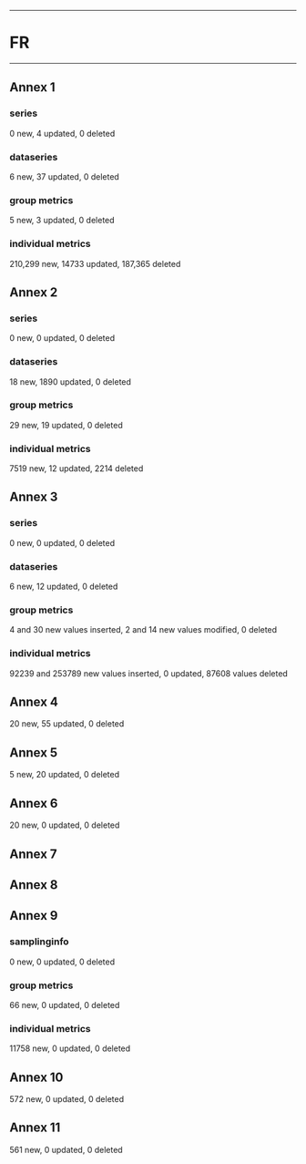-----------------------------------------------------------
# FR
-----------------------------------------------------------

## Annex 1

### series
0 new, 4 updated, 0 deleted

### dataseries
6 new, 37 updated, 0 deleted

### group metrics
5 new, 3 updated, 0 deleted

### individual metrics
210,299 new, 14733 updated, 187,365 deleted

## Annex 2

### series
0 new, 0 updated, 0 deleted

### dataseries
18 new, 1890 updated, 0 deleted

### group metrics
29 new, 19 updated, 0 deleted

### individual metrics
7519 new, 12 updated, 2214 deleted



## Annex 3

### series
0 new, 0 updated, 0 deleted

### dataseries
6 new, 12 updated, 0 deleted

### group metrics
4 and 30 new values inserted, 2 and 14 new values modified, 0 deleted

### individual metrics
92239 and 253789 new values inserted, 0 updated, 87608 values deleted 


## Annex 4

20 new, 55 updated, 0 deleted


## Annex 5

5 new, 20 updated, 0 deleted

## Annex 6

20 new, 0 updated, 0 deleted

## Annex 7



## Annex 8



## Annex 9

### samplinginfo
0 new, 0 updated, 0 deleted

### group metrics
66 new, 0 updated, 0 deleted

### individual metrics
11758 new, 0 updated, 0 deleted


## Annex 10
572 new, 0 updated, 0 deleted

## Annex 11
561 new, 0 updated, 0 deleted



